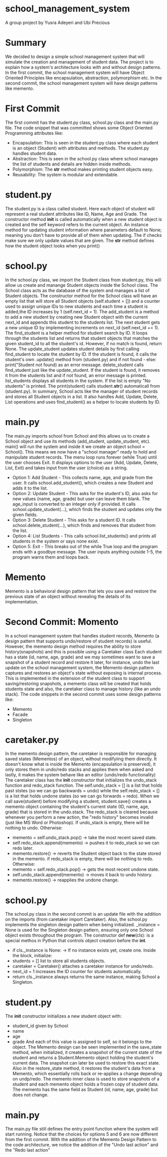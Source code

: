 # school_management_system
A group project by Yusra Adeyeri and Ubi Precious

# Summary
We decided to design a simple school management system that will simulate the creation and management of student data.
The project is to explain how a system's architecture looks with and without design patterns.
In the first commit, the school management system will have Object Oriented Principles like encapsulation, abstraction, polymorphism etc.
In the second commit, the school management system will have design patterns like memento.

# First Commit
The first commit has the student.py class, school.py class and the main.py file. The code snippet that was committed shows some Object Oriented Programming attributes like:
-   Encapsulation: This is seen in the student.py class where each student is an object (Student) with attributes and methods. The student.py handles student data.
-   Abstraction: This is seen in the school.py class where school manages the list of students and details are hidden inside methods.
-   Polymorphism: The __str__ method makes printing student objects easy.
-   Reusability: The system is modular and extendable.

# student.py
The student.py is a class called student. Here each object of student will represent a real student attributes like ID, Name, Age and Grade.
The constructor method __init__ is called automatically when a new student object is created and the self keyword refers to the current object.
An instance method for updating student information where parameters default to None; meaning you don't have to provide all of them when updating. The if checks make sure we only update values that are given.
The __str__ method defines how the student object looks when you print()

# school.py
In the school.py class, we import the Student class from student.py, this will allow us create and manange Student objects inside the School class.
The School class acts as the database of the system and manages a list of Student objects.
The constructor method for the School class will have an empty list that will store all Student objects (self.student = []) and a counter used to assign unique IDs to new students and each time a student is added,the ID increases by 1 (self.next_id = 1).
The add_student is a method to add a new student by creating new Student object with the current next_id and appends this student to the students list. The next student gets a new unique ID by implementing increments on next_id (self.next_id += 1).
The find_student is a helper method for student search by ID. It loops through the students list and returns that student objects that matches the given student_id to all the student's id. However, if no match is found, return None.
The update_student updates student details by first calling find_student to locate the student by ID. If the student is found, it calls the student's own .update() method from (student.py) and if not found - else: print("Student not found) as an error message.
delete_student calls find_student just like the update_student. If the student is found, it removes it from the students list and if not found, an error message is printed.
list_students displays all students in the system. If the list is empty "No students" is printed. The print(student) calls student.__str__() automaticall from (student.py).
In summary, School acts like the manager of student records and stores all Student objects in a list. It also handles Add, Update, Delete, List operations and uses find_student() as a helper to locate students by ID.

# main.py
The main.py imports school from School and this allows us to create a School object and use its methods (add_student, update_student, etc).
main() will run the system and inside it we create an object school = School(). This means we now have a "school manager" ready to hold and manipulate student records.
The menu loop runs forever (while True) until the user chooses Exit. It displays options to the user (Add, Update, Delete, List, Exit) and takes input from the user (choice) as a string.
-   Option 1: Add Student - This collects name, age, and grade from the user. It calls school.add_student(), which creates a new Student and adds it to the list.
-   Option 2: Update Student - This asks for the student's ID, also asks for new values (name, age, grade) but user can leave them blank. The age_input is converted to an integer only if provided. It calls school.update_student(...), which finds the student and updates only the given fields.
-   Option 3: Delete Student - This asks for a student ID. It calls school.delete_student(...), which finds and removes that student from the list.
-   Option 4: List Students - This calls school.list_students() and prints all students in the system or says none exist.
-   Option 5: Exit - This breaks out of the while True loop and the program ends with a goodbye message.
The user inputs anything outside 1-5, the program warns them and loops back.

#       Memento
Memento is a behavioral design pattern that lets you save and restore the previous state of an object without revealing the details of its implementation.

# Second Commit: Momento
In a school management system that handles student records, Memento (a design pattern that supports undo/restore of student records) is useful. However, the memento design method requires the ability to store history(snapshots) and this is possible using a Caretaker class
Each student has a state (id, name, age, grade) and we may sometimes want to save a snapshot of a student record and restore it later, for instance, undo the last update on the school management system, the Memento design pattern captures and restores an object's state without exposing is internal process.
This is implemented in the extension of the student class to support saving/restoring snapshots, a memento class will be created that holds students state and also, the caretaker class to manage history (like an undo stack).
The code snippets in the second commit uses some design patterns like:
-   Memento
-   Facade
-   Singleton

# caretaker.py
In the memento design pattern, the caretaker is responsible for managing saved states (Mementos) of an object, without modifyiing them directly. It doesn't know what is inside the Memento (encapsulation is preserved), it only stores them in undo/redo stacks and applies them when asked and lastly, it makes the system behave like an editor (undo/redo functionality)
The caretaker class has the __init__ constructor that initializes the undo_stack function and redo_stack function. The self.undo_stack = [] is a list that holds past ststes (so we can go backwards = undo) while the self.redo_stack = [] is a list that holds undone states (so we can go forwards = redo).
When we call save(student) before modifying a student, student.save() creates a memento object containing the student's current state (ID, name, age, grade) that is stored in the undo.stack.
The redo_stack is cleared because whenever you perform a new action, the "redo history" becomes invalid (just like MS Word or Photoshop).
If undo_stack is empty, there will be nothing to undo. Otherwise:
-   memento = self.undo_stack.pop() -> take the most recent saved state.
-   self.redo_stack.append(memento) -> pushes it to redo_stack so we can redo later.
-   memento.restore() -> reverts the Student object back to the state stored in the memento.
if redo_stack is empty, there will be nothing to redo. Otherwise:
-   memento = self.redo_stack.pop() -> gets the most recent undone state.
-   self.undo_stack.append(memento) -> moves it back to undo history.
-   memento.restore() -> reapplies the undone change.

# school.py
The school.py class in the second commit is an update file with the addition on the imports (from caretaker import Caretaker). Also, the school.py implements the singleton design pattern when being initialized. _instance = None is used for the Singleton design pattern, ensuring only one School object exists throughout the program. The constructor def __new__(cls): is a special methos in Python that controls object creation before the __int__.
-   if cls._instance is None: -> If no instance exists yet, create one.
Inside the block, initialize:
-   students = [] list to store all students objects.
-   caretaker = Caretaker() attaches a caretaker instance for undo/redo.
-   next_id = 1 increases the ID counter for students automatically.
-   return cls._instance always returns the same instance, making School a Singleton.

# student.py
The __init__ constructor initializes a new student object with:
-   student_id given by School
-   name
-   age
-   grade
And each of this value is assigned to self, so it belongs to the object.
The Memento design can be seen implemented in the save_state method, when initialized, it creates a snapshot of the current state of the student and returns a Student.Memento object holding the student's current data. The snapshot can later be used to restore this exact state.
Also in the restore_state method, it restores the student's data from a Memento, which essentially rolls back or re-applies a change depending on undp/redo.
The memento inner class is used to store snapshots of a student and each memento object holds a frozen copy of student data. The memento has the same field as Student (id, name, age, grade) but does not change.

# main.py
The main.py file still defines the entry point function where the system will start running.
Notice that the choices for options 5 and 6 are now different from the first commit.
With the addition of the Memento Design Pattern to the code architecture, we notice the addition of the "Undo last action" and the "Redo last action"